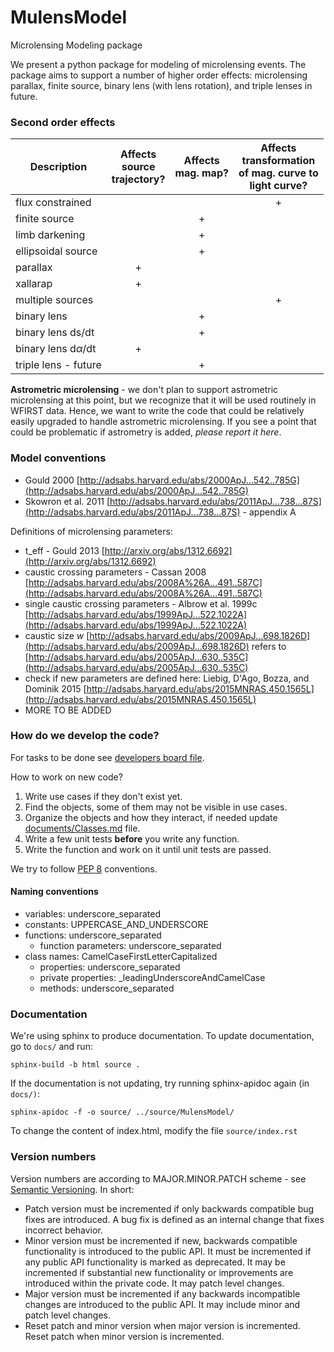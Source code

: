 # MulensModel
Microlensing Modeling package

We present a python package for modeling of microlensing events. The package aims to support a number of higher order effects: microlensing parallax, finite source, binary lens (with lens rotation), and triple lenses in future.

### Second order effects

|Description|Affects<br> source<br> trajectory?|Affects<br> mag. map?|Affects<br> transformation<br> of mag. curve to<br> light curve?|   
|---|:---:|:---:|:---:|  
|flux constrained      | | | + |
|finite source         | | + | |
|limb darkening        | | + | |
|ellipsoidal source    | | + | |
|parallax              | + | | |
|xallarap              | + | | |
|multiple sources      | | | + |
|binary lens           | | + | |
|binary lens ds/dt     | | + | |
|binary lens d$\alpha$/dt | + | | |
|triple lens - future  | | + | |

**Astrometric microlensing** - we don't plan to support astrometric microlensing at this point, but we recognize that it will be used routinely in WFIRST data. Hence, we want to write the code that could be relatively easily upgraded to handle astrometric microlensing. If you see a point that could be problematic if astrometry is added, _please report it here_. 


### Model conventions

* Gould 2000 [http://adsabs.harvard.edu/abs/2000ApJ...542..785G](http://adsabs.harvard.edu/abs/2000ApJ...542..785G)
* Skowron et al. 2011 [http://adsabs.harvard.edu/abs/2011ApJ...738...87S](http://adsabs.harvard.edu/abs/2011ApJ...738...87S) - appendix A

Definitions of microlensing parameters:

* t\_eff - Gould 2013 [http://arxiv.org/abs/1312.6692](http://arxiv.org/abs/1312.6692)
* caustic crossing parameters - Cassan 2008 [http://adsabs.harvard.edu/abs/2008A%26A...491..587C](http://adsabs.harvard.edu/abs/2008A%26A...491..587C)
* single caustic crossing parameters - Albrow et al. 1999c [http://adsabs.harvard.edu/abs/1999ApJ...522.1022A](http://adsabs.harvard.edu/abs/1999ApJ...522.1022A)
* caustic size _w_ [http://adsabs.harvard.edu/abs/2009ApJ...698.1826D](http://adsabs.harvard.edu/abs/2009ApJ...698.1826D) refers to [http://adsabs.harvard.edu/abs/2005ApJ...630..535C](http://adsabs.harvard.edu/abs/2005ApJ...630..535C)
* check if new parameters are defined here: Liebig, D'Ago, Bozza, and Dominik 2015 [http://adsabs.harvard.edu/abs/2015MNRAS.450.1565L](http://adsabs.harvard.edu/abs/2015MNRAS.450.1565L)
* MORE TO BE ADDED


### How do we develop the code?

For tasks to be done see [developers board file](developers_board.md).  

How to work on new code?  
1. Write use cases if they don't exist yet.  
2. Find the objects, some of them may not be visible in use cases.  
3. Organize the objects and how they interact, if needed update [documents/Classes.md](documents/Classes.md) file.  
4. Write a few unit tests __before__ you write any function.  
5. Write the function and work on it until unit tests are passed.  

We try to follow [PEP 8](https://www.python.org/dev/peps/pep-0008/) conventions.  

#### Naming conventions
* variables: underscore\_separated
* constants: UPPERCASE\_AND\_UNDERSCORE
* functions: underscore\_separated
  * function parameters: underscore\_separated
* class names: CamelCaseFirstLetterCapitalized
  * properties: underscore\_separated
  * private properties: \_leadingUnderscoreAndCamelCase
  * methods: underscore\_separated

### Documentation

We're using sphinx to produce documentation. To update documentation, go to `docs/` and run:
```
sphinx-build -b html source .
```

If the documentation is not updating, try running sphinx-apidoc again (in `docs/)`:
```
sphinx-apidoc -f -o source/ ../source/MulensModel/
```

To change the content of index.html, modify the file `source/index.rst`

### Version numbers

Version numbers are according to MAJOR.MINOR.PATCH scheme - see [Semantic Versioning](http://semver.org/). In short:

* Patch version must be incremented if only backwards compatible bug fixes are introduced. A bug fix is defined as an internal change that fixes incorrect behavior.
* Minor version must be incremented if new, backwards compatible functionality is introduced to the public API. It must be incremented if any public API functionality is marked as deprecated. It may be incremented if substantial new functionality or improvements are introduced within the private code. It may patch level changes.
* Major version must be incremented if any backwards incompatible changes are introduced to the public API. It may include minor and patch level changes.
* Reset patch and minor version when major version is incremented. Reset patch when minor version is incremented.

